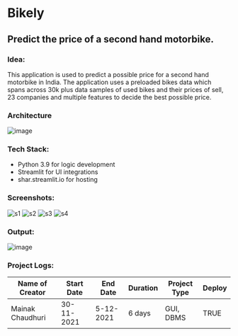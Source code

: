 # Bikely

## Predict the price of a second hand motorbike.

### Idea:
This application is used to predict a possible price for a second hand motorbike in India. The application uses a preloaded bikes data which spans across 30k plus data samples of used bikes and their prices of sell, 23 companies and multiple features to decide the best possible price. 

### Architecture
![image](https://user-images.githubusercontent.com/64016811/142728024-9970d51e-1095-4edf-a47c-5fd391bb4f02.png)


### Tech Stack:
- Python 3.9 for logic development
- Streamlit for UI integrations
- shar.streamlit.io for hosting

### Screenshots:
![s1](https://user-images.githubusercontent.com/64016811/142727696-6b0b81da-5cb2-4d11-b1cf-a20f484d6ca2.png)
![s2](https://user-images.githubusercontent.com/64016811/142727699-aae039da-075e-4aa5-9af1-22f71ce31759.png)
![s3](https://user-images.githubusercontent.com/64016811/142727701-6fa231d6-ea23-4de7-9587-808a86e5ec9f.png)
![s4](https://user-images.githubusercontent.com/64016811/142727706-e1fff9ac-33a8-407d-aeec-6c9c55216705.png)

### Output:
![image](https://user-images.githubusercontent.com/64016811/142728185-7bab36a6-8489-4320-a4ca-025cd7839e79.png)


### Project Logs:
| Name of Creator | Start Date | End Date | Duration | Project Type | Deploy |
|-----------------|------------|----------|----------|--------------|--------|
| Mainak Chaudhuri | 30-11-2021 | 5-12-2021 | 6 days | GUI, DBMS | TRUE |
